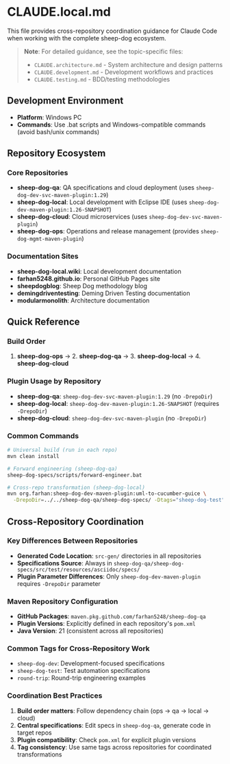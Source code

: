 # CLAUDE.local.md

This file provides cross-repository coordination guidance for Claude Code when working with the complete sheep-dog ecosystem.

> **Note**: For detailed guidance, see the topic-specific files:
> - `CLAUDE.architecture.md` - System architecture and design patterns
> - `CLAUDE.development.md` - Development workflows and practices  
> - `CLAUDE.testing.md` - BDD/testing methodologies

## Development Environment
- **Platform**: Windows PC
- **Commands**: Use .bat scripts and Windows-compatible commands (avoid bash/unix commands)

## Repository Ecosystem

### Core Repositories
- **sheep-dog-qa**: QA specifications and cloud deployment (uses `sheep-dog-dev-svc-maven-plugin:1.29`)
- **sheep-dog-local**: Local development with Eclipse IDE (uses `sheep-dog-dev-maven-plugin:1.26-SNAPSHOT`) 
- **sheep-dog-cloud**: Cloud microservices (uses `sheep-dog-dev-svc-maven-plugin`)
- **sheep-dog-ops**: Operations and release management (provides `sheep-dog-mgmt-maven-plugin`)

### Documentation Sites
- **sheep-dog-local.wiki**: Local development documentation
- **farhan5248.github.io**: Personal GitHub Pages site
- **sheepdogblog**: Sheep Dog methodology blog  
- **demingdriventesting**: Deming Driven Testing documentation
- **modularmonolith**: Architecture documentation

## Quick Reference

### Build Order
1. **sheep-dog-ops** → 2. **sheep-dog-qa** → 3. **sheep-dog-local** → 4. **sheep-dog-cloud**

### Plugin Usage by Repository
- **sheep-dog-qa**: `sheep-dog-dev-svc-maven-plugin:1.29` (no `-DrepoDir`)
- **sheep-dog-local**: `sheep-dog-dev-maven-plugin:1.26-SNAPSHOT` (requires `-DrepoDir`)
- **sheep-dog-cloud**: `sheep-dog-dev-svc-maven-plugin` (no `-DrepoDir`)

### Common Commands
```bash
# Universal build (run in each repo)
mvn clean install

# Forward engineering (sheep-dog-qa)
sheep-dog-specs/scripts/forward-engineer.bat

# Cross-repo transformation (sheep-dog-local)
mvn org.farhan:sheep-dog-dev-maven-plugin:uml-to-cucumber-guice \
  -DrepoDir=../../sheep-dog-qa/sheep-dog-specs/ -Dtags="sheep-dog-test"
```

## Cross-Repository Coordination

### Key Differences Between Repositories
- **Generated Code Location**: `src-gen/` directories in all repositories
- **Specifications Source**: Always in `sheep-dog-qa/sheep-dog-specs/src/test/resources/asciidoc/specs/`
- **Plugin Parameter Differences**: Only `sheep-dog-dev-maven-plugin` requires `-DrepoDir` parameter

### Maven Repository Configuration
- **GitHub Packages**: `maven.pkg.github.com/farhan5248/sheep-dog-qa`
- **Plugin Versions**: Explicitly defined in each repository's `pom.xml`
- **Java Version**: 21 (consistent across all repositories)

### Common Tags for Cross-Repository Work
- `sheep-dog-dev`: Development-focused specifications
- `sheep-dog-test`: Test automation specifications  
- `round-trip`: Round-trip engineering examples

### Coordination Best Practices
1. **Build order matters**: Follow dependency chain (ops → qa → local → cloud)
2. **Central specifications**: Edit specs in `sheep-dog-qa`, generate code in target repos
3. **Plugin compatibility**: Check `pom.xml` for explicit plugin versions
4. **Tag consistency**: Use same tags across repositories for coordinated transformations
